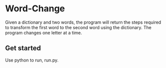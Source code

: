 # Word-Change
Given a dictionary and two words, the program will return the steps required to transform the first word to the second word using the dictionary. The program changes one letter at a time.
## Get started
Use python to run, run.py.
